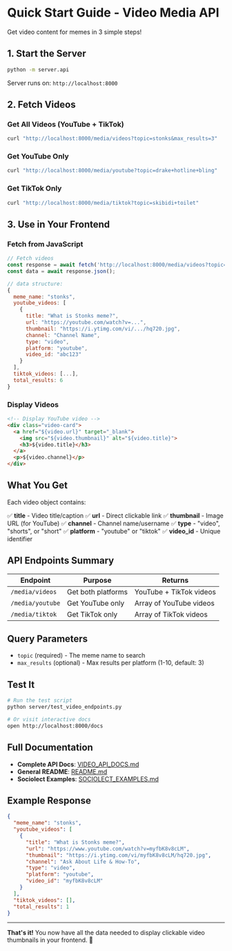 # Quick Start Guide - Video Media API

Get video content for memes in 3 simple steps!

## 1. Start the Server

```bash
python -m server.api
```

Server runs on: `http://localhost:8000`

## 2. Fetch Videos

### Get All Videos (YouTube + TikTok)
```bash
curl "http://localhost:8000/media/videos?topic=stonks&max_results=3"
```

### Get YouTube Only
```bash
curl "http://localhost:8000/media/youtube?topic=drake+hotline+bling"
```

### Get TikTok Only
```bash
curl "http://localhost:8000/media/tiktok?topic=skibidi+toilet"
```

## 3. Use in Your Frontend

### Fetch from JavaScript

```javascript
// Fetch videos
const response = await fetch('http://localhost:8000/media/videos?topic=stonks&max_results=3');
const data = await response.json();

// data structure:
{
  meme_name: "stonks",
  youtube_videos: [
    {
      title: "What is Stonks meme?",
      url: "https://youtube.com/watch?v=...",
      thumbnail: "https://i.ytimg.com/vi/.../hq720.jpg",
      channel: "Channel Name",
      type: "video",
      platform: "youtube",
      video_id: "abc123"
    }
  ],
  tiktok_videos: [...],
  total_results: 6
}
```

### Display Videos

```html
<!-- Display YouTube video -->
<div class="video-card">
  <a href="${video.url}" target="_blank">
    <img src="${video.thumbnail}" alt="${video.title}">
    <h3>${video.title}</h3>
  </a>
  <p>${video.channel}</p>
</div>
```

## What You Get

Each video object contains:

✅ **title** - Video title/caption
✅ **url** - Direct clickable link
✅ **thumbnail** - Image URL (for YouTube)
✅ **channel** - Channel name/username
✅ **type** - "video", "shorts", or "short"
✅ **platform** - "youtube" or "tiktok"
✅ **video_id** - Unique identifier

## API Endpoints Summary

| Endpoint | Purpose | Returns |
|----------|---------|---------|
| `/media/videos` | Get both platforms | YouTube + TikTok videos |
| `/media/youtube` | Get YouTube only | Array of YouTube videos |
| `/media/tiktok` | Get TikTok only | Array of TikTok videos |

## Query Parameters

- `topic` (required) - The meme name to search
- `max_results` (optional) - Max results per platform (1-10, default: 3)

## Test It

```bash
# Run the test script
python server/test_video_endpoints.py

# Or visit interactive docs
open http://localhost:8000/docs
```

## Full Documentation

- **Complete API Docs**: [VIDEO_API_DOCS.md](VIDEO_API_DOCS.md)
- **General README**: [README.md](README.md)
- **Sociolect Examples**: [SOCIOLECT_EXAMPLES.md](SOCIOLECT_EXAMPLES.md)

## Example Response

```json
{
  "meme_name": "stonks",
  "youtube_videos": [
    {
      "title": "What is Stonks meme?",
      "url": "https://www.youtube.com/watch?v=myfbK8v8cLM",
      "thumbnail": "https://i.ytimg.com/vi/myfbK8v8cLM/hq720.jpg",
      "channel": "Ask About Life & How-To",
      "type": "video",
      "platform": "youtube",
      "video_id": "myfbK8v8cLM"
    }
  ],
  "tiktok_videos": [],
  "total_results": 1
}
```

---

**That's it!** You now have all the data needed to display clickable video thumbnails in your frontend. 🎉
